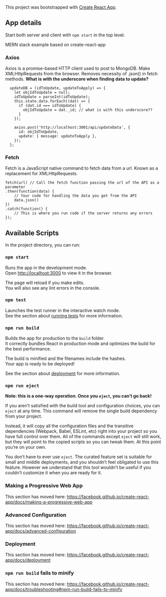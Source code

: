 This project was bootstrapped with [Create React App](https://github.com/facebook/create-react-app).

## App details
Start both server and client with `npm start` in the top level.

MERN stack example based on create-react-app

### Axios
Axios is a promise-based HTTP client used to post to MongoDB. Make XMLHttpRequests from the browser. Removes necessity of .json() in fetch methods.
**What is with the underscore when finding data to update?**
```
  updateDB = (idToUpdate, updateToApply) => {
    let objIdToUpdate = null;
    idToUpdate = parseInt(idToUpdate);
    this.state.data.forEach((dat) => {
      if (dat.id === idToUpdate) {
        objIdToUpdate = dat._id; // what is with this underscore??
      }
    });

    axios.post('http://localhost:3001/api/updateData', {
      id: objIdToUpdate,
      update: { message: updateToApply },
    });
  };
```

### Fetch
Fetch is a JavaScript native command to fetch data from a url. Known as a replacement for XMLHttpRequests.

```
fetch(url) // Call the fetch function passing the url of the API as a parameter
.then(function(data) {
    // Your code for handling the data you get from the API
    data.json()
})
.catch(function() {
    // This is where you run code if the server returns any errors
});
```


## Available Scripts

In the project directory, you can run:

### `npm start`

Runs the app in the development mode.<br>
Open [http://localhost:3000](http://localhost:3000) to view it in the browser.

The page will reload if you make edits.<br>
You will also see any lint errors in the console.

### `npm test`

Launches the test runner in the interactive watch mode.<br>
See the section about [running tests](https://facebook.github.io/create-react-app/docs/running-tests) for more information.

### `npm run build`

Builds the app for production to the `build` folder.<br>
It correctly bundles React in production mode and optimizes the build for the best performance.

The build is minified and the filenames include the hashes.<br>
Your app is ready to be deployed!

See the section about [deployment](https://facebook.github.io/create-react-app/docs/deployment) for more information.

### `npm run eject`

**Note: this is a one-way operation. Once you `eject`, you can’t go back!**

If you aren’t satisfied with the build tool and configuration choices, you can `eject` at any time. This command will remove the single build dependency from your project.

Instead, it will copy all the configuration files and the transitive dependencies (Webpack, Babel, ESLint, etc) right into your project so you have full control over them. All of the commands except `eject` will still work, but they will point to the copied scripts so you can tweak them. At this point you’re on your own.

You don’t have to ever use `eject`. The curated feature set is suitable for small and middle deployments, and you shouldn’t feel obligated to use this feature. However we understand that this tool wouldn’t be useful if you couldn’t customize it when you are ready for it.

### Making a Progressive Web App

This section has moved here: https://facebook.github.io/create-react-app/docs/making-a-progressive-web-app

### Advanced Configuration

This section has moved here: https://facebook.github.io/create-react-app/docs/advanced-configuration

### Deployment

This section has moved here: https://facebook.github.io/create-react-app/docs/deployment

### `npm run build` fails to minify

This section has moved here: https://facebook.github.io/create-react-app/docs/troubleshooting#npm-run-build-fails-to-minify
